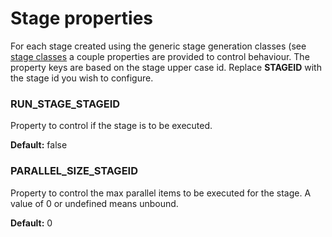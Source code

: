 # Stage properties
For each stage created using the generic stage generation classes (see [stage classes](../../src/org/hitachivantara/ci/stages) a couple properties are provided to control behaviour. The property keys are based on the stage upper case id. Replace **STAGEID** with the stage id you wish to configure.

### RUN_STAGE_STAGEID
Property to control if the stage is to be executed.

**Default:** false

### PARALLEL_SIZE_STAGEID
Property to control the max parallel items to be executed for the stage. A value of 0 or undefined means unbound.

**Default:** 0
